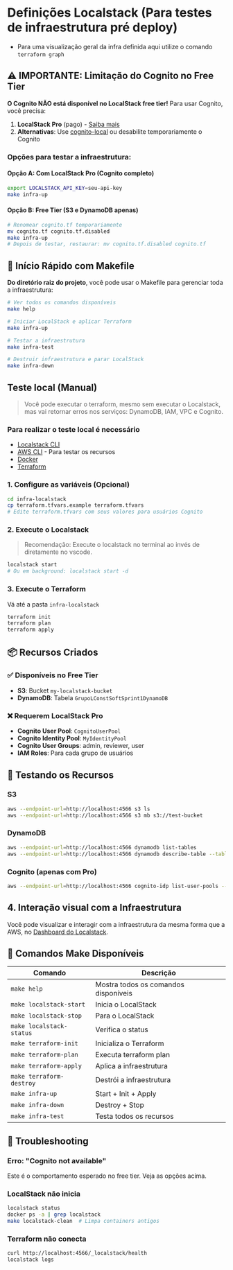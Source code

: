 # Definições Localstack (Para testes de infraestrutura pré deploy)

* Para uma visualização geral da infra definida aqui utilize o comando ```terraform graph```

## ⚠️ IMPORTANTE: Limitação do Cognito no Free Tier

**O Cognito NÃO está disponível no LocalStack free tier!** Para usar Cognito, você precisa:
1. **LocalStack Pro** (pago) - [Saiba mais](https://localstack.cloud/pricing/)
2. **Alternativas**: Use [cognito-local](https://github.com/jagregory/cognito-local) ou desabilite temporariamente o Cognito

### Opções para testar a infraestrutura:

#### Opção A: Com LocalStack Pro (Cognito completo)
```bash
export LOCALSTACK_API_KEY=seu-api-key
make infra-up
```

#### Opção B: Free Tier (S3 e DynamoDB apenas)
```bash
# Renomear cognito.tf temporariamente
mv cognito.tf cognito.tf.disabled
make infra-up
# Depois de testar, restaurar: mv cognito.tf.disabled cognito.tf
```

## 🚀 Início Rápido com Makefile

**Do diretório raiz do projeto**, você pode usar o Makefile para gerenciar toda a infraestrutura:

```bash
# Ver todos os comandos disponíveis
make help

# Iniciar LocalStack e aplicar Terraform
make infra-up

# Testar a infraestrutura
make infra-test

# Destruir infraestrutura e parar LocalStack
make infra-down
```

## Teste local (Manual)
>Você pode executar o terraform, mesmo sem executar o Localstack, mas vai retornar erros nos serviços: DynamoDB, IAM, VPC e Cognito.

### Para realizar o teste local é necessário

* [Localstack CLI](https://app.localstack.cloud/getting-started)
* [AWS CLI](https://aws.amazon.com/cli/) - Para testar os recursos
* [Docker](https://www.docker.com/)
* [Terraform](https://www.terraform.io/)

### 1. Configure as variáveis (Opcional)

```bash
cd infra-localstack
cp terraform.tfvars.example terraform.tfvars
# Edite terraform.tfvars com seus valores para usuários Cognito
```

### 2. Execute o Localstack
> Recomendação: Execute o localstack no terminal ao invés de diretamente no vscode.

```bash
localstack start
# Ou em background: localstack start -d
```

### 3. Execute o Terraform
Vá até a pasta ```infra-localstack```

```bash
terraform init
terraform plan
terraform apply
```

## 📦 Recursos Criados

### ✅ Disponíveis no Free Tier
- **S3**: Bucket `my-localstack-bucket`
- **DynamoDB**: Tabela `GrupoLConstSoftSprint1DynamoDB`

### ❌ Requerem LocalStack Pro
- **Cognito User Pool**: `CognitoUserPool`
- **Cognito Identity Pool**: `MyIdentityPool`
- **Cognito User Groups**: admin, reviewer, user
- **IAM Roles**: Para cada grupo de usuários

## 🧪 Testando os Recursos

### S3
```bash
aws --endpoint-url=http://localhost:4566 s3 ls
aws --endpoint-url=http://localhost:4566 s3 mb s3://test-bucket
```

### DynamoDB
```bash
aws --endpoint-url=http://localhost:4566 dynamodb list-tables
aws --endpoint-url=http://localhost:4566 dynamodb describe-table --table-name GrupoLConstSoftSprint1DynamoDB
```

### Cognito (apenas com Pro)
```bash
aws --endpoint-url=http://localhost:4566 cognito-idp list-user-pools --max-results 10
```

## 4. Interação visual com a Infraestrutura
Você pode visualizar e interagir com a infraestrutura da mesma forma que a AWS, no [Dashboard do Localstack](https://app.localstack.cloud/inst/default/resources).

## 🔧 Comandos Make Disponíveis

| Comando | Descrição |
|---------|-----------|
| `make help` | Mostra todos os comandos disponíveis |
| `make localstack-start` | Inicia o LocalStack |
| `make localstack-stop` | Para o LocalStack |
| `make localstack-status` | Verifica o status |
| `make terraform-init` | Inicializa o Terraform |
| `make terraform-plan` | Executa terraform plan |
| `make terraform-apply` | Aplica a infraestrutura |
| `make terraform-destroy` | Destrói a infraestrutura |
| `make infra-up` | Start + Init + Apply |
| `make infra-down` | Destroy + Stop |
| `make infra-test` | Testa todos os recursos |

## 🐛 Troubleshooting

### Erro: "Cognito not available"
Este é o comportamento esperado no free tier. Veja as opções acima.

### LocalStack não inicia
```bash
localstack status
docker ps -a | grep localstack
make localstack-clean  # Limpa containers antigos
```

### Terraform não conecta
```bash
curl http://localhost:4566/_localstack/health
localstack logs
```